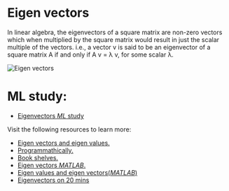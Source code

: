 # Eigen vectors
In linear algebra, the eigenvectors of a square matrix are non-zero vectors which when multiplied by the square matrix would result in just the scalar multiple of the vectors. i.e., a vector v is said to be an eigenvector of a square matrix A if and only if A v = λ v, for some scalar λ.

![Eigen vectors](https://image1.slideserve.com/1800950/6-3-eigenvectors1-l.jpg)

# ML study:
- [Eigenvectors _ML_ study](https://ekbanaml.github.io/linear%20algebra/EigenValues_EigenVectors/#:~:text=Almost%20all%20vectors%20change%20direction%20when%20they%20are,the%20scalar%20%24lambda%24%20is%20called%20the%20eigen%20value.)

Visit the following resources to learn more:

- [Eigen vectors and eigen values.](https://www.bing.com/videos/search?q=eigen+vectors&&view=detail&mid=0432E0CB9E7C1F0722540432E0CB9E7C1F072254&&FORM=VRDGAR&ru=%2Fvideos%2Fsearch%3Fq%3Deigen%2520vectors%26qpvt%3Deigen%2520vectors%26FORM%3DVDVVXX)
- [Programmathically.](https://programmathically.com/eigenvectors/)
- [Book shelves.](https://math.libretexts.org/Bookshelves/Linear_Algebra/A_First_Course_in_Linear_Algebra_(Kuttler)/07%3A_Spectral_Theory/7.01%3A_Eigenvalues_and_Eigenvectors_of_a_Matrix)
- [Eigen vectors _MATLAB_.](https://www.geeksforgeeks.org/eigenvalues-and-eigenvectors-in-matlab/)
- [Eigen values and eigen vectors(_MATLAB_)](https://www.mathworks.com/help/matlab/ref/eig.html)
- [Eigenvectors on 20 mins](https://youtu.be/PFDu9oVAE-g)